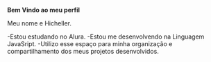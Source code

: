 **Bem Vindo ao meu perfil**

Meu nome e Hicheller.

-Estou estudando no Alura.
-Estou me desenvolvendo  na Linguagem JavaSript.
-Utilizo esse espaço para minha organização e compartilhamento dos meus projetos  desenvolvidos.

